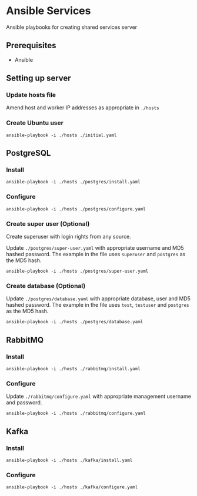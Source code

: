 # Ansible Services
Ansible playbooks for creating shared services server

## Prerequisites
- Ansible

## Setting up server
### Update hosts file
Amend host and worker IP addresses as appropriate in `./hosts`

### Create Ubuntu user
`ansible-playbook -i ./hosts ./initial.yaml`

## PostgreSQL
### Install
`ansible-playbook -i ./hosts ./postgres/install.yaml`

### Configure
`ansible-playbook -i ./hosts ./postgres/configure.yaml`

### Create super user (Optional)
Create superuser with login rights from any source.  

Update `./postgres/super-user.yaml` with appropriate username and MD5 hashed password.  The example in the file uses `superuser` and `postgres` as the MD5 hash.  

`ansible-playbook -i ./hosts ./postgres/super-user.yaml`

### Create database (Optional)
Update `./postgres/database.yaml` with appropriate database, user and MD5 hashed password.  The example in the file uses `test`, `testuser` and `postgres` as the MD5 hash.  

`ansible-playbook -i ./hosts ./postgres/database.yaml`

## RabbitMQ
### Install
`ansible-playbook -i ./hosts ./rabbitmq/install.yaml`

### Configure
Update `./rabbitmq/configure.yaml` with appropriate management username and password.  

`ansible-playbook -i ./hosts ./rabbitmq/configure.yaml`

## Kafka
### Install
`ansible-playbook -i ./hosts ./kafka/install.yaml`

### Configure
`ansible-playbook -i ./hosts ./kafka/configure.yaml`

